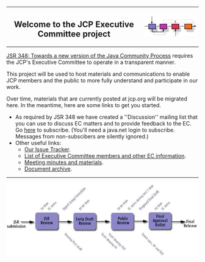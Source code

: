 <table width="100%" border="0" cellspacing="0" cellpadding="0">
<tr>
<th><h2>Welcome to the JCP Executive Committee project</h2></th>
<th><img src="./images/JCP-process-tiny.jpg" alt="Java Community Process" /> </th>
</tr>
</table>

[JSR 348: Towards a new version of the Java Community Process](http://jcp.org/en/jsr/detail?id=348) requires the JCP's Executive Committee to operate in a transparent manner. 

This project will be used to host materials and communications to enable JCP members and the public to more fully understand and participate in our work.

Over time, materials that are currently posted at jcp.org will be migrated here. In the meantime, here are some links to get you started.

* As required by JSR 348 we have created a ''Discussion'' mailing list that you can use to discuss EC matters and to provide feedback to the EC. Go <a href="http://java.net/projects/jcp-ec/lists">here</a> to subscribe. (You'll need a java.net login to subscribe. Messages from non-subscibers are silently ignored.) 
* Other useful links:
	+ <a href="https://github.com/jcp-org/jcp-ec/issues">Our Issue Tracker</a>.
	+ <a href="http://jcp.org/en/participation/committee">List of Executive Committee members and other EC information</a>.
	+ <a href="http://jcp.org/en/resources/EC_summaries">Meeting minutes and materials</a>.
	+ <a href="https://github.com/jcp-org/jcp-ec/wiki/DocumentIndex">Document archive</a>.
----

![Java Community Process](./images/JSR-lifecycle.jpg)

